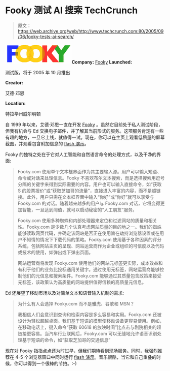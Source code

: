# Fooky 测试 AI 搜索 TechCrunch

> 原文：<https://web.archive.org/web/http://www.techcrunch.com:80/2005/09/06/fooky-tests-ai-search/>

![Fooky](img/fa0c3e3ca8c45cf56d4e9c3774cdb4d9.png)**Company:** [Fooky](https://web.archive.org/web/20230214030325/http://www.fooky.com/) **Launched:**

测试版，将于 2005 年 10 月推出

**Creator:**

艾德·邓恩

**Location:**

特拉华州威尔明顿

自 1999 年以来，艾德·邓恩一直在开发 [Fooky](https://web.archive.org/web/20230214030325/http://www.fooky.com/) 。虽然它目前处于私人测试阶段，但我有机会与 Ed 交换电子邮件，并了解其当前形式的服务。这项服务肯定有一些有趣的地方，一旦它上线，就值得一试。现在，你可以在主页上观看低质量的屏幕截图，并观看包含附加信息的 [flash 演示](https://web.archive.org/web/20230214030325/http://www.fooky.com/mainmenu.html)。

Fooky 的独特之处在于它对人工智能和自然语言命令的处理方式，以及干净的界面:

> Fooky.com 使用单个文本框界面作为其主要输入源。用户可以输入短语、命令或对话来处理信息。Fooky 不喜欢布尔文本搜索，而是选择搜索用逗号分隔的关键字来得到实际需要的内容。用户也可以输入直接命令，如“获取 S 的股票报价”或“获取芝加哥的流量”，直接进入丰富的内容，而不是超链接。此外，用户只需在文本框界面中输入“你好”或“你好”就可以享受与 Fooky.com 的对话。随着越来越多的用户与 Fooky.com 对话，它将变得更加智能，一旦达到阈值，就可以启动秘密的“人工朋友”服务。
> 
> Fooky.com 使用多种蜘蛛和内部处理器来定位和过滤网站的质量和相关性。Fooky.com 是少数几个认真考虑网站质量的目的地之一。我们的蜘蛛能够读取网页代码，并确定该网站是否正在使用旨在劫持浏览器设置或在用户不知情的情况下下载代码的策略。Fooky.com 使用基于各种因素的评分系统，包括网站主页的呈现、网站运营商作为企业或组织的可信度以及代码或技术的使用，如弹出或下弹出页面。
> 
> 网站运营商将发现 Fooky.com 使用他们的网站元标签更实际，成本效益和有利于他们的业务比投标通用关键字。通过使用元标签，网站运营商能够控制他们的元信息和搜索条件。Fooky.com 能够通过其质量包含政策来接受元标签，该政策认为高质量的网站提供值得信赖的高质量元信息。

Ed 还展望了移动市场以及对简单文本和语音输入机制的需求:

> 为什么有人会选择 Fooky.com 而不是雅虎、谷歌和 MSN？
> 
> 我相信人们会意识到查询和检索内容是多么容易和实用。Fooky.com 还被设计为轻松超越桌面。我们基于短语的模型使移动设备更容易使用。例如，在移动电话上，键入命令“获取 60618 的放映时间”比点击与剧院相关的超链接更容易。当汽车行业联网后，Fooky.com 可以无缝地允许语音识别处理基于短语的命令，如“获取芝加哥的交通信息”

现在对 Fooky 指指点点还为时过早，但我们期待看到现场服务。同时，我强烈推荐在 4-5 个浏览器窗口中同时运行 [flash 演示](https://web.archive.org/web/20230214030325/http://www.fooky.com/mainmenu.html)。音乐很酷，当它和自己重叠的时候，你可以得到一个很棒的节拍。:-)